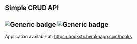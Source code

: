 
Simple CRUD API 
-----
![Generic badge](https://img.shields.io/badge/Flask_API-success.svg) ![Generic badge](https://img.shields.io/static/v1?label=powered_by&message=Python&color=orange?style=for-the-badge&logo=python&logoColor=cyan)
------
Application available at:
https://bookstx.herokuapp.com/books
